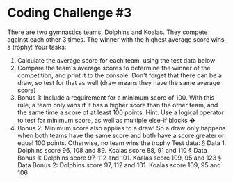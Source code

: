 # Coding Challenge #3
There are two gymnastics teams, Dolphins and Koalas. They compete against each 
other 3 times. The winner with the highest average score wins a trophy!
Your tasks:
1. Calculate the average score for each team, using the test data below
2. Compare the team's average scores to determine the winner of the competition, 
and print it to the console. Don't forget that there can be a draw, so test for that 
as well (draw means they have the same average score)
3. Bonus 1: Include a requirement for a minimum score of 100. With this rule, a 
team only wins if it has a higher score than the other team, and the same time a 
score of at least 100 points. Hint: Use a logical operator to test for minimum 
score, as well as multiple else-if blocks �
4. Bonus 2: Minimum score also applies to a draw! So a draw only happens when 
both teams have the same score and both have a score greater or equal 100 
points. Otherwise, no team wins the trophy
Test data:
§ Data 1: Dolphins score 96, 108 and 89. Koalas score 88, 91 and 110
§ Data Bonus 1: Dolphins score 97, 112 and 101. Koalas score 109, 95 and 123
§ Data Bonus 2: Dolphins score 97, 112 and 101. Koalas score 109, 95 and 106